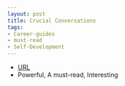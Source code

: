 ```yaml
---
layout: post
title: Crucial Conversations
tags:
- Career-guides
- must-read
- Self-Development
---
```



- [URL](https://www.amazon.com/Crucial-Conversations-Talking-Stakes-Second/dp/1469266822)
- Powerful, A must-read, Interesting
